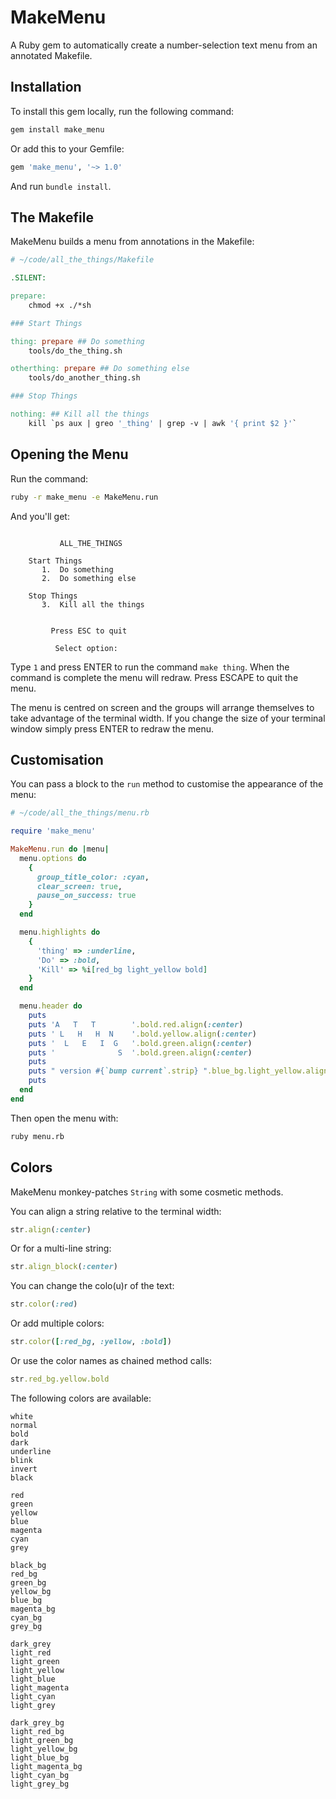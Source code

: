 # MakeMenu

A Ruby gem to automatically create a number-selection text menu from an annotated Makefile.

## Installation

To install this gem locally, run the following command:

```ruby
gem install make_menu
```

Or add this to your Gemfile:

```ruby
gem 'make_menu', '~> 1.0'
```

And run `bundle install`.

## The Makefile

MakeMenu builds a menu from annotations in the Makefile:

```makefile
# ~/code/all_the_things/Makefile

.SILENT:

prepare:
    chmod +x ./*sh

### Start Things

thing: prepare ## Do something
	tools/do_the_thing.sh

otherthing: prepare ## Do something else 
	tools/do_another_thing.sh

### Stop Things

nothing: ## Kill all the things
	kill `ps aux | greo '_thing' | grep -v | awk '{ print $2 }'`
```

## Opening the Menu

Run the command:

```bash
ruby -r make_menu -e MakeMenu.run
```

And you'll get:

```text

           ALL_THE_THINGS  

    Start Things                 
       1.  Do something          
       2.  Do something else     
                                 
    Stop Things                  
       3.  Kill all the things   
                                 

         Press ESC to quit

          Select option: 

```

Type `1` and press ENTER to run the command `make thing`. When the command is complete
the menu will redraw. Press ESCAPE to quit the menu.

The menu is centred on screen and the groups will arrange themselves to take advantage of the terminal width.
If you change the size of your terminal window simply press ENTER to redraw the menu.

## Customisation

You can pass a block to the `run` method to customise the appearance of the menu:

```ruby
# ~/code/all_the_things/menu.rb

require 'make_menu'

MakeMenu.run do |menu|
  menu.options do
    {
      group_title_color: :cyan,
      clear_screen: true,
      pause_on_success: true
    }
  end

  menu.highlights do
    {
      'thing' => :underline,
      'Do' => :bold,
      'Kill' => %i[red_bg light_yellow bold]
    }
  end

  menu.header do
    puts
    puts 'A   T   T        '.bold.red.align(:center)
    puts ' L   H   H  N    '.bold.yellow.align(:center)
    puts '  L   E   I  G   '.bold.green.align(:center)
    puts '              S  '.bold.green.align(:center)
    puts
    puts " version #{`bump current`.strip} ".blue_bg.light_yellow.align(:center)
    puts
  end
end
```

Then open the menu with:

```bash
ruby menu.rb
```

## Colors

MakeMenu monkey-patches `String` with some cosmetic methods.

You can align a string relative to the terminal width:

```ruby
str.align(:center)
```

Or for a multi-line string:

```ruby
str.align_block(:center)
```
You can change the colo(u)r of the text:

```ruby
str.color(:red)
```

Or add multiple colors:

```ruby
str.color([:red_bg, :yellow, :bold])
```

Or use the color names as chained method calls:

```ruby
str.red_bg.yellow.bold
```

The following colors are available:

```text
white
normal
bold
dark
underline
blink
invert
black

red
green
yellow
blue
magenta
cyan
grey

black_bg
red_bg
green_bg
yellow_bg
blue_bg
magenta_bg
cyan_bg
grey_bg

dark_grey
light_red
light_green
light_yellow
light_blue
light_magenta
light_cyan
light_grey

dark_grey_bg 
light_red_bg 
light_green_bg 
light_yellow_bg 
light_blue_bg 
light_magenta_bg 
light_cyan_bg 
light_grey_bg
```
